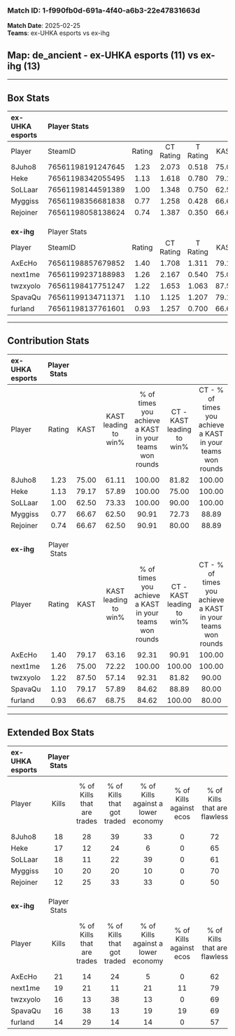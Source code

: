### Match ID: 1-f990fb0d-691a-4f40-a6b3-22e47831663d  
**Match Date**: 2025-02-25  
**Teams**: ex-UHKA esports vs ex-ihg  

## **Map**: de_ancient - ex-UHKA esports (11) vs ex-ihg (13)  
---  

## Box Stats  

| **ex-UHKA esports** | Player Stats      |        |           |          |       |       |       |         |        |      |     |
| :- | :- | :-: | :-: | :-: | :-: | :-: | :-: | :-: | :-: | :-: | :-: |
| Player              | SteamID           | Rating | CT Rating | T Rating | KAST  |  ADR  | Kills | Assists | Deaths | K/D  | HS% |
| 8Juho8              | 76561198191247645 |  1.23  |   2.073   |  0.518   | 75.00 | 103.4 |  18   |    9    |   18   | 1.00 | 61  |
| Heke                | 76561198342055495 |  1.13  |   1.618   |  0.780   | 79.17 | 75.5  |  17   |    4    |   17   | 1.00 | 41  |
| SoLLaar             | 76561198144591389 |  1.00  |   1.348   |  0.750   | 62.50 | 63.7  |  18   |    3    |   17   | 1.06 | 72  |
| Myggiss             | 76561198356681838 |  0.77  |   1.258   |  0.428   | 66.67 | 49.2  |  10   |    4    |   14   | 0.71 | 30  |
| Rejoiner            | 76561198058138624 |  0.74  |   1.387   |  0.350   | 66.67 | 54.5  |  12   |    6    |   20   | 0.60 | 33  |
|                     |                   |        |           |          |       |       |       |         |        |      |     |
|                     |                   |        |           |          |       |       |       |         |        |      |     |
|                     |                   |        |           |          |       |       |       |         |        |      |     |
| **ex-ihg**          | Player Stats      |        |           |          |       |       |       |         |        |      |     |
| Player              | SteamID           | Rating | CT Rating | T Rating | KAST  |  ADR  | Kills | Assists | Deaths | K/D  | HS% |
| AxEcHo              | 76561198857679852 |  1.40  |   1.708   |  1.311   | 79.17 | 89.7  |  21   |    6    |   14   | 1.50 | 66  |
| next1me             | 76561199237188983 |  1.26  |   2.167   |  0.540   | 75.00 | 82.2  |  19   |   10    |   15   | 1.27 | 31  |
| twzxyolo            | 76561198417751247 |  1.22  |   1.653   |  1.063   | 87.50 | 81.8  |  16   |   10    |   16   | 1.00 | 56  |
| SpavaQu             | 76561199134711371 |  1.10  |   1.125   |  1.207   | 79.17 | 61.4  |  16   |    5    |   15   | 1.07 | 18  |
| furland             | 76561198137761601 |  0.93  |   1.257   |  0.700   | 66.67 | 58.9  |  14   |    6    |   15   | 0.93 | 50  |
---  

## Contribution Stats  

| **ex-UHKA esports** | Player Stats |       |                      |                                                        |                           |                                                             |                          |                                                            |
| :- | :-: | :-: | :-: | :-: | :-: | :-: | :-: | :-: |
| Player              |    Rating    | KAST  | KAST leading to win% | % of times you achieve a KAST in your teams won rounds | CT - KAST leading to win% | CT - % of times you achieve a KAST in your teams won rounds | T - KAST leading to win% | T - % of times you achieve a KAST in your teams won rounds |
| 8Juho8              |     1.23     | 75.00 |        61.11         |                         100.00                         |           81.82           |                           100.00                            |          28.57           |                           100.00                           |
| Heke                |     1.13     | 79.17 |        57.89         |                         100.00                         |           75.00           |                           100.00                            |          28.57           |                           100.00                           |
| SoLLaar             |     1.00     | 62.50 |        73.33         |                         100.00                         |           90.00           |                           100.00                            |          40.00           |                           100.00                           |
| Myggiss             |     0.77     | 66.67 |        62.50         |                         90.91                          |           72.73           |                            88.89                            |          40.00           |                           100.00                           |
| Rejoiner            |     0.74     | 66.67 |        62.50         |                         90.91                          |           80.00           |                            88.89                            |          33.33           |                           100.00                           |
|                     |              |       |                      |                                                        |                           |                                                             |                          |                                                            |
|                     |              |       |                      |                                                        |                           |                                                             |                          |                                                            |
|                     |              |       |                      |                                                        |                           |                                                             |                          |                                                            |
| **ex-ihg**          | Player Stats |       |                      |                                                        |                           |                                                             |                          |                                                            |
| Player              |    Rating    | KAST  | KAST leading to win% | % of times you achieve a KAST in your teams won rounds | CT - KAST leading to win% | CT - % of times you achieve a KAST in your teams won rounds | T - KAST leading to win% | T - % of times you achieve a KAST in your teams won rounds |
| AxEcHo              |     1.40     | 79.17 |        63.16         |                         92.31                          |           90.91           |                           100.00                            |          25.00           |                           66.67                            |
| next1me             |     1.26     | 75.00 |        72.22         |                         100.00                         |          100.00           |                           100.00                            |          37.50           |                           100.00                           |
| twzxyolo            |     1.22     | 87.50 |        57.14         |                         92.31                          |           81.82           |                            90.00                            |          30.00           |                           100.00                           |
| SpavaQu             |     1.10     | 79.17 |        57.89         |                         84.62                          |           88.89           |                            80.00                            |          30.00           |                           100.00                           |
| furland             |     0.93     | 66.67 |        68.75         |                         84.62                          |          100.00           |                            80.00                            |          37.50           |                           100.00                           |
---  

## Extended Box Stats  

| **ex-UHKA esports** | Player Stats |                            |                            |                                    |                         |                              |                                 |        |                             |                                     |                          |                               |                            |
| :- | :-: | :-: | :-: | :-: | :-: | :-: | :-: | :-: | :-: | :-: | :-: | :-: | :-: |
| Player              |    Kills     | % of Kills that are trades | % of Kills that got traded | % of Kills against a lower economy | % of Kills against ecos | % of Kills that are flawless | % of Kills that are close duels | Deaths | % of Deaths that get traded | % of Deaths against a lower economy | % of Deaths against ecos | % of Deaths that are flawless | % of Deaths that are close |
| 8Juho8              |      18      |             28             |             39             |                 33                 |            0            |              72              |                6                |   18   |             17              |                 22                  |            0             |              56               |             11             |
| Heke                |      17      |             12             |             24             |                 6                  |            0            |              65              |               12                |   17   |             18              |                 18                  |            0             |              71               |             6              |
| SoLLaar             |      18      |             11             |             22             |                 39                 |            0            |              61              |                0                |   17   |             12              |                  6                  |            0             |              71               |             6              |
| Myggiss             |      10      |             20             |             20             |                 10                 |            0            |              70              |                0                |   14   |             21              |                  7                  |            0             |              64               |             0              |
| Rejoiner            |      12      |             25             |             33             |                 33                 |            0            |              50              |               17                |   20   |             30              |                 20                  |            0             |              75               |             5              |
|                     |              |                            |                            |                                    |                         |                              |                                 |        |                             |                                     |                          |                               |                            |
|                     |              |                            |                            |                                    |                         |                              |                                 |        |                             |                                     |                          |                               |                            |
|                     |              |                            |                            |                                    |                         |                              |                                 |        |                             |                                     |                          |                               |                            |
| **ex-ihg**          | Player Stats |                            |                            |                                    |                         |                              |                                 |        |                             |                                     |                          |                               |                            |
| Player              |    Kills     | % of Kills that are trades | % of Kills that got traded | % of Kills against a lower economy | % of Kills against ecos | % of Kills that are flawless | % of Kills that are close duels | Deaths | % of Deaths that get traded | % of Deaths against a lower economy | % of Deaths against ecos | % of Deaths that are flawless | % of Deaths that are close |
| AxEcHo              |      21      |             14             |             24             |                 5                  |            0            |              62              |               10                |   14   |             36              |                  7                  |            0             |              57               |             7              |
| next1me             |      19      |             21             |             11             |                 21                 |           11            |              79              |                5                |   15   |             27              |                  7                  |            0             |              53               |             7              |
| twzxyolo            |      16      |             13             |             38             |                 13                 |            0            |              69              |                6                |   16   |             38              |                  6                  |            0             |              50               |             13             |
| SpavaQu             |      16      |             38             |             13             |                 19                 |           19            |              69              |                6                |   15   |             20              |                  7                  |            0             |              67               |             7              |
| furland             |      14      |             29             |             14             |                 14                 |            0            |              57              |                0                |   15   |             20              |                 20                  |            7             |              100              |             0              |

